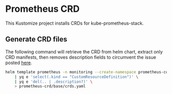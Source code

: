 # Prometheus CRD
This Kustomize project installs CRDs for kube-prometheus-stack.

## Generate CRD files
The following command will retrieve the CRD from helm chart, extract only CRD manifests, then removes description fields
to circumvent the issue posted [here](https://github.com/prometheus-community/helm-charts/issues/1500).
```sh
helm template prometheus -n monitoring --create-namespace prometheus-community/kube-prometheus-stack --include-crds \
    | yq e 'select(.kind == "CustomResourceDefinition")' \
    | yq e 'del(.. | .description?)' \
    > prometheus-crd/base/crds.yaml
```
